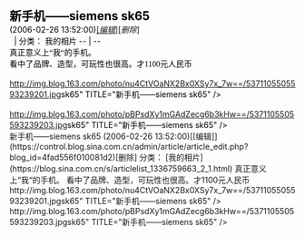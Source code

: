 <head></head><div class="articalTitle" style="font-style: normal; font-variant-caps: normal; font-weight: 400; letter-spacing: normal; orphans: auto; text-align: start; text-indent: 0px; text-transform: none; white-space: normal; widows: auto; word-spacing: 0px; -webkit-text-stroke-width: 0px; text-decoration: none; margin: 0px; padding: 0px; caret-color: rgb(0, 0, 0); color: rgb(0, 0, 0);"><h2 id="t_4fad556f010081d2" class="titName SG_txta" style="margin: 0px; padding: 0px;">新手机——siemens sk65</h2><span class="time SG_txtc" style="margin: 0px; padding: 0px;">(2006-02-26 13:52:00)</span><a href="https://control.blog.sina.com.cn/admin/article/article_edit.php?blog_id=4fad556f010081d2" class="CP_a_fuc" style="margin: 0px; padding: 0px;">[<cite style="margin: 0px; padding: 0px;">编辑</cite>]</a><a class="CP_a_fuc" style="margin: 0px; padding: 0px;">[<cite style="margin: 0px; padding: 0px;">删除</cite>]</a></div><div class="articalTag" id="sina_keyword_ad_area" style="font-style: normal; font-variant-caps: normal; font-weight: 400; letter-spacing: normal; orphans: auto; text-align: start; text-indent: 0px; text-transform: none; white-space: normal; widows: auto; word-spacing: 0px; -webkit-text-stroke-width: 0px; text-decoration: none; margin: 0px; padding: 0px; caret-color: rgb(0, 0, 0); color: rgb(0, 0, 0);">
  | 分类： 我的相片
-- | --


</div><div id="sina_keyword_ad_area2" class="articalContent   " style="font-style: normal; font-variant-caps: normal; font-weight: 400; letter-spacing: normal; orphans: auto; text-align: start; text-indent: 0px; text-transform: none; white-space: normal; widows: auto; word-spacing: 0px; -webkit-text-stroke-width: 0px; text-decoration: none; margin: 0px; padding: 0px; caret-color: rgb(0, 0, 0); color: rgb(0, 0, 0);"><font face="仿宋_GB2312" style="margin: 0px; padding: 0px;"><wbr style="margin: 0px; padding: 0px;">真正意义上“我“的手机。<br style="margin: 0px; padding: 0px;">看中了品牌、造型，可玩性也很高。才1100元人民币</font><wbr style="margin: 0px; padding: 0px;"><br style="margin: 0px; padding: 0px;"><wbr style="margin: 0px; padding: 0px;"><a href="http://img.blog.163.com/photo/nu4CtVOaNX2Bx0XSy7x_7w==/5371105505593239201.jpg" target="_blank" style="margin: 0px; padding: 0px;"></a><a href="http://img.blog.163.com/photo/nu4CtVOaNX2Bx0XSy7x_7w==/5371105505593239201.jpg" style="margin: 0px; padding: 0px;">http://img.blog.163.com/photo/nu4CtVOaNX2Bx0XSy7x_7w==/5371105505593239201.jpg</a>sk65" TITLE="新手机——siemens <wbr style="margin: 0px; padding: 0px;">sk65" /&gt;<wbr style="margin: 0px; padding: 0px;"><br style="margin: 0px; padding: 0px;"><wbr style="margin: 0px; padding: 0px;"><a href="http://img.blog.163.com/photo/pBPsdXy1mGAdZecg6b3kHw==/5371105505593239203.jpg" target="_blank" style="margin: 0px; padding: 0px;"></a><a href="http://img.blog.163.com/photo/pBPsdXy1mGAdZecg6b3kHw==/5371105505593239203.jpg" style="margin: 0px; padding: 0px;">http://img.blog.163.com/photo/pBPsdXy1mGAdZecg6b3kHw==/5371105505593239203.jpg</a>sk65" TITLE="新手机——siemens <wbr style="margin: 0px; padding: 0px;">sk65" /&gt;<wbr style="margin: 0px; padding: 0px;"> </div>新手机——siemens sk65
(2006-02-26 13:52:00)[[编辑]](https://control.blog.sina.com.cn/admin/article/article_edit.php?blog_id=4fad556f010081d2)[删除]
分类： [我的相片](https://blog.sina.com.cn/s/articlelist_1336759663_2_1.html)
真正意义上“我“的手机。
看中了品牌、造型，可玩性也很高。才1100元人民币
http://img.blog.163.com/photo/nu4CtVOaNX2Bx0XSy7x_7w==/5371105505593239201.jpgsk65" TITLE="新手机——siemens sk65" />
http://img.blog.163.com/photo/pBPsdXy1mGAdZecg6b3kHw==/5371105505593239203.jpgsk65" TITLE="新手机——siemens sk65" />